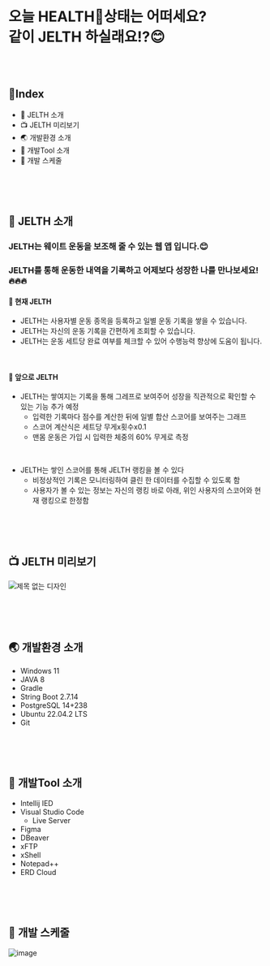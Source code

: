 # 오늘 HEALTH💪상태는 어떠세요? </br>같이 JELTH 하실래요!?😊

<br/>
<br/>

## 📘Index 
  - 📰 JELTH 소개
  - 📺 JELTH 미리보기
  - 🌏 개발환경 소개
  - 🔧 개발Tool 소개
  - 📅 개발 스케줄
     
<br/>
<br/>
<br/>

## 📰 JELTH 소개

### JELTH는 웨이트 운동을 보조해 줄 수 있는 웹 앱 입니다.😊 <br/>
### JELTH를 통해 운동한 내역을 기록하고 어제보다 성장한 나를 만나보세요!🔥🔥🔥<br/>

#### 📌 현재 JELTH 
- JELTH는 사용자별 운동 종목을 등록하고 일별 운동 기록을 쌓을 수 있습니다.
- JELTH는 자신의 운동 기록을 간편하게 조회할 수 있습니다.
- JELTH는 운동 세트당 완료 여부를 체크할 수 있어 수행능력 향상에 도움이 됩니다.

<br/>

#### 🎢 앞으로 JELTH 
- JELTH는 쌓여지는 기록을 통해 그레프로 보여주어 성장을 직관적으로 확인할 수 있는 기능 추가 예정
  - 입력한 기록마다 점수를 계산한 뒤에 일별 합산 스코어를 보여주는 그래프
  - 스코어 계산식은 세트당 무게x횟수x0.1
  - 맨몸 운동은 가입 시 입력한 체중의 60% 무게로 측정

 <br/>
    
- JELTH는 쌓인 스코어를 통해 JELTH 랭킹을 볼 수 있다
  - 비정상적인 기록은 모니터링하여 클린 한 데이터를 수집할 수 있도록 함
  - 사용자가 볼 수 있는 정보는 자신의 랭킹 바로 아래, 위인 사용자의 스코어와 현재 랭킹으로 한정함

<br/>
<br/>
<br/>




 
## 📺 JELTH 미리보기
![제목 없는 디자인](https://github.com/M2316/app.jelth.shop/assets/71809974/020134d8-d8ee-4d17-9d23-a1475d14c167)

<br/>
<br/>
<br/>

## 🌏 개발환경 소개
- Windows 11
- JAVA 8
- Gradle
- String Boot 2.7.14
- PostgreSQL 14+238
- Ubuntu 22.04.2 LTS
- Git

<br/>
<br/>
<br/>

## 🔧 개발Tool 소개
- Intellij IED
- Visual Studio Code
  - Live Server
- Figma
- DBeaver
- xFTP
- xShell
- Notepad++
- ERD Cloud

<br/>
<br/>
<br/>
  
## 📅 개발 스케줄
![image](https://github.com/M2316/app.jelth.shop/assets/71809974/95d48b1e-4b7b-4301-bd46-0321d054ed57)
